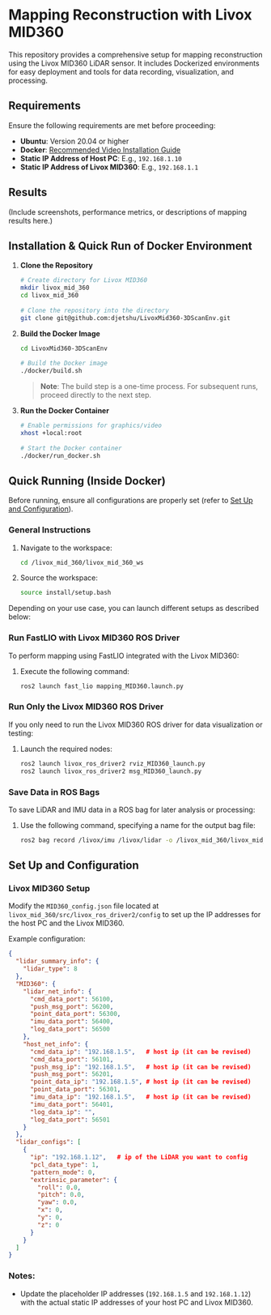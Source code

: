 # Mapping Reconstruction with Livox MID360  
 
This repository provides a comprehensive setup for mapping reconstruction using the Livox MID360 LiDAR sensor. It includes Dockerized environments for easy deployment and tools for data recording, visualization, and processing.  
 
## Requirements  
Ensure the following requirements are met before proceeding:  
- **Ubuntu**: Version 20.04 or higher  
- **Docker**: [Recommended Video Installation Guide](https://www.youtube.com/watch?v=SAMPOK_lazw&t=913s&ab_channel=ArticulatedRobotics)  
- **Static IP Address of Host PC**: E.g., `192.168.1.10`  
- **Static IP Address of Livox MID360**: E.g., `192.168.1.1`  
 
## Results  
(Include screenshots, performance metrics, or descriptions of mapping results here.)  
 
## Installation & Quick Run of Docker Environment  
 
1. **Clone the Repository**  
   ```bash  
   # Create directory for Livox MID360  
   mkdir livox_mid_360  
   cd livox_mid_360  
 
   # Clone the repository into the directory  
   git clone git@github.com:djetshu/LivoxMid360-3DScanEnv.git  
   ```  
 
2. **Build the Docker Image**  
   ```bash  
   cd LivoxMid360-3DScanEnv  
 
   # Build the Docker image  
   ./docker/build.sh  
   ```  
 
   > **Note**: The build step is a one-time process. For subsequent runs, proceed directly to the next step.  
 
3. **Run the Docker Container**  
   ```bash  
   # Enable permissions for graphics/video  
   xhost +local:root  
 
   # Start the Docker container  
   ./docker/run_docker.sh  
   ```  
 
## Quick Running (Inside Docker)  
 
Before running, ensure all configurations are properly set (refer to [Set Up and Configuration](#set-up-and-configuration)).  
 
### General Instructions  
 
1. Navigate to the workspace:  
   ```bash  
   cd /livox_mid_360/livox_mid_360_ws  
   ```  
 
2. Source the workspace:  
   ```bash  
   source install/setup.bash  
   ```  
 
Depending on your use case, you can launch different setups as described below:  
 
### Run FastLIO with Livox MID360 ROS Driver  
 
To perform mapping using FastLIO integrated with the Livox MID360:  
 
1. Execute the following command:  
   ```bash  
   ros2 launch fast_lio mapping_MID360.launch.py  
   ```  
 
### Run Only the Livox MID360 ROS Driver  
 
If you only need to run the Livox MID360 ROS driver for data visualization or testing:  
 
1. Launch the required nodes:  
   ```bash  
   ros2 launch livox_ros_driver2 rviz_MID360_launch.py  
   ros2 launch livox_ros_driver2 msg_MID360_launch.py  
   ```  
 
### Save Data in ROS Bags  
 
To save LiDAR and IMU data in a ROS bag for later analysis or processing:  
 
1. Use the following command, specifying a name for the output bag file:  
   ```bash  
   ros2 bag record /livox/imu /livox/lidar -o /livox_mid_360/livox_mid_360_ws/src/rosbag/<name_of_bag>  
   ```  
 
## Set Up and Configuration  
 
### Livox MID360 Setup  
 
Modify the `MID360_config.json` file located at `livox_mid_360/src/livox_ros_driver2/config` to set up the IP addresses for the host PC and the Livox MID360.  
 
Example configuration:  
```json  
{  
  "lidar_summary_info": {  
    "lidar_type": 8 
  },  
  "MID360": {  
    "lidar_net_info": {  
      "cmd_data_port": 56100,  
      "push_msg_port": 56200,  
      "point_data_port": 56300,  
      "imu_data_port": 56400,  
      "log_data_port": 56500  
    },  
    "host_net_info": {  
      "cmd_data_ip": "192.168.1.5",   # host ip (it can be revised)
      "cmd_data_port": 56101,  
      "push_msg_ip": "192.168.1.5",   # host ip (it can be revised)
      "push_msg_port": 56201,  
      "point_data_ip": "192.168.1.5", # host ip (it can be revised)
      "point_data_port": 56301,  
      "imu_data_ip": "192.168.1.5",   # host ip (it can be revised)
      "imu_data_port": 56401,  
      "log_data_ip": "",  
      "log_data_port": 56501  
    }  
  },  
  "lidar_configs": [  
    {  
      "ip": "192.168.1.12",   # ip of the LiDAR you want to config
      "pcl_data_type": 1,  
      "pattern_mode": 0,  
      "extrinsic_parameter": {  
        "roll": 0.0,  
        "pitch": 0.0,  
        "yaw": 0.0,  
        "x": 0,  
        "y": 0,  
        "z": 0  
      }  
    }  
  ]  
}  
```  
 
### Notes:  
- Update the placeholder IP addresses (`192.168.1.5` and `192.168.1.12`) with the actual static IP addresses of your host PC and Livox MID360.  
